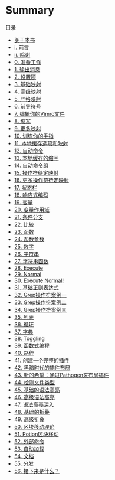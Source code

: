 # Summary
目录
* [    关于本书](about.md)
* [ i. 前言](preface.md)
* [ii. 鸣谢](acknowledgements.md)
* [ 0. 准备工作](01.md)
* [ 1. 输出消息](02.md)
* [ 2. 设置项](03.md)
* [ 3. 基础映射](03.md)
* [ 4. 高级映射]()
* [ 5. 严格映射]()
* [ 6. 前导符号]()
* [ 7. 编辑你的Vimrc文件]()
* [ 8. 缩写]()
* [ 9. 更多映射]()
* [10. 训练你的手指]()
* [11. 本地缓存选项和映射]()
* [12. 自动命令]()
* [13. 本地缓存的缩写]()
* [14. 自动命令组]()
* [15. 操作符待定映射]()
* [16. 更多操作符待定映射]()
* [17. 状态栏]()
* [18. 响应式编码]()
* [19. 变量]()
* [20. 变量作用域]()
* [21. 条件分支]()
* [22. 比较]()
* [23. 函数]()
* [24. 函数参数]()
* [25. 数字]()
* [26. 字符串]()
* [27. 字符串函数]()
* [28. Execute]()
* [29. Normal]()
* [30. Execute Normal!]()
* [31. 基础正则表达式]()
* [32. Grep操作符案例一]()
* [33. Grep操作符案例二]()
* [34. Grep操作符案例三]()
* [35. 列表]()
* [36. 循环]()
* [37. 字典]()
* [38. Toggling]()
* [39. 函数式编程]()
* [40. 路径]()
* [41. 创建一个完整的插件]()
* [42. 黑暗时代的插件布局]()
* [43. 新的希望：通过Pathogen来布局插件]()
* [44. 检测文件类型]()
* [45. 基础的语法高亮]()
* [46. 高级语法高亮]()
* [47. 语法高亮深入]()
* [48. 基础的折叠]()
* [49. 高级折叠]()
* [50. 区块移动理论]()
* [51. Potion区块移动]()
* [52. 外部命令]()
* [53. 自动加载]()
* [54. 文档]()
* [55. 分发]()
* [56. 接下来是什么？]()

